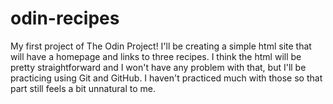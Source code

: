 # odin-recipes
My first project of The Odin Project!
I'll be creating a simple html site that will have a homepage and links to three recipes. I think the html will be pretty straightforward and I won't have any problem with that, but I'll be practicing using Git and GitHub. I haven't practiced much with those so that part still feels a bit unnatural to me.